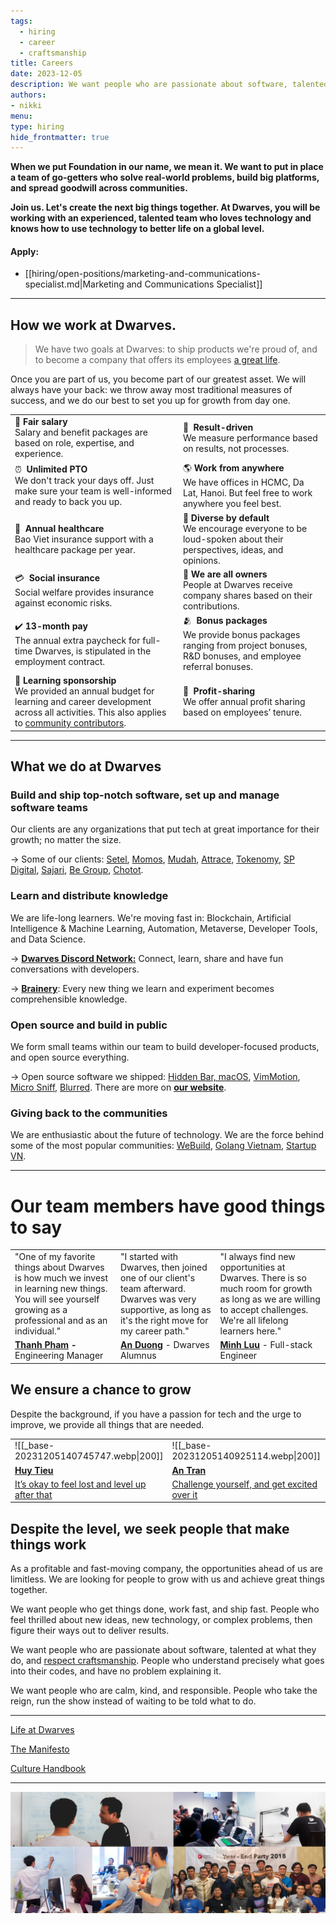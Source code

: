 ```yaml
---
tags:
  - hiring
  - career
  - craftsmanship
title: Careers
date: 2023-12-05
description: We want people who are passionate about software, talented at what they do, and respect craftsmanship. People who understand precisely what goes into their codes, and have no problem explaining it.We want people who are calm, kind, and responsible. People who take the reign, run the show instead of waiting to be told what to do.
authors: 
- nikki
menu: 
type: hiring
hide_frontmatter: true
---
```

**When we put Foundation in our name, we mean it. We want to put in place a team of go-getters who solve real-world problems, build big platforms, and spread goodwill across communities.**

**Join us. Let's create the next big things together. At Dwarves, you will be working with an experienced, talented team who loves technology and knows how to use technology to better life on a global level.**

#### Apply:
- [[hiring/open-positions/marketing-and-communications-specialist.md|Marketing and Communications Specialist]]

---

## How we work at Dwarves.
> We have two goals at Dwarves: to ship products we're proud of, and to become a company that offers its employees [a great life](https://memo.d.foundation/handbook/benefits-and-perks/).

Once you are part of us, you become part of our greatest asset. We will always have your back: we throw away most traditional measures of success, and we do our best to set you up for growth from day one.

|                                                                                                                                                                                                                       |                                                                                                                               |
| --------------------------------------------------------------------------------------------------------------------------------------------------------------------------------------------------------------------- | ----------------------------------------------------------------------------------------------------------------------------- |
| 💸 **Fair salary**<br>Salary and benefit packages are based on role, expertise, and experience.                                                                                                                       | 🏅  **Result-driven**<br>We measure performance based on results, not processes.                                              |
| ⏰  **Unlimited PTO**<br>We don't track your days off. Just make sure your team is well-informed and ready to back you up.                                                                                            | 🌎 **Work from anywhere**<br>We have offices in HCMC, Da Lat, Hanoi. But feel free to work anywhere you feel best.            |
| 🌿  **Annual healthcare**<br>Bao Viet insurance support with a healthcare package per year.                                                                                                                           | 🎉 **Diverse by default**<br>We encourage everyone to be loud-spoken about their perspectives, ideas, and opinions.           |
| 💳  **Social insurance**<br>Social welfare provides insurance against economic risks.                                                                                                                                 | 🤝 **We are all owners**<br>People at Dwarves receive company shares based on their contributions.                            |
| ✔️ **13-month pay**<br>The annual extra paycheck for full-time Dwarves, is stipulated in the employment contract.                                                                                                     | 🫂  **Bonus packages**<br>We provide bonus packages ranging from project bonuses, R&D bonuses, and employee referral bonuses. |
| 📖 **Learning sponsorship**<br>We provided an annual budget for learning and career development across all activities. This also applies to [community contributors](https://github.com/dwarvesf/brain#contributing). | 🔆  **Profit-sharing**<br>We offer annual profit sharing based on employees’ tenure.                                                                                                                              |

---

## What we do at Dwarves
### Build and ship top-notch software, set up and manage software teams
Our clients are any organizations that put tech at great importance for their growth; no matter the size.

→ Some of our clients: [Setel](http://setel.com), [Momos](https://www.momos.io), [Mudah](http://mudah.my), [Attrace](http://attrace.com), [Tokenomy](http://tokenomy.com), [SP Digital](http://spdigital.sg), [Sajari](http://sajari.com), [Be Group](https://be.com.vn), [Chotot](http://chotot.com).

### Learn and distribute knowledge
We are life-long learners. We're moving fast in: Blockchain, Artificial Intelligence & Machine Learning, Automation, Metaverse, Developer Tools, and Data Science.

→ **[Dwarves Discord Network:](https://discord.com/invite/dwarvesv)** Connect, learn, share and have fun conversations with developers.

→ [**Brainery**](http://brain.d.foundation): Every new thing we learn and experiment becomes comprehensible knowledge.

### Open source and build in public
We form small teams within our team to build developer-focused products, and open source everything.

→ Open source software we shipped: [Hidden Bar, macOS](https://apps.apple.com/us/app/hidden-bar/id1452453066?mt=12), [VimMotion](https://github.com/dwarvesf/vimmotionapp), [Micro Sniff](https://github.com/dwarvesf/micro-sniff), [Blurred](https://github.com/dwarvesf/blurred). There are more on [**our website**](https://dwarves.foundation/opensource/).

### Giving back to the communities
We are enthusiastic about the future of technology. We are the force behind some of the most popular communities: [WeBuild](http://webuild.community), [Golang Vietnam](http://golang.org.vn), [Startup VN](http://startup.vn).

---

# Our team members have good things to say
|                                                                                                                                                               |                                                                                                                                                           |                                                                                                                                                                  |
| ------------------------------------------------------------------------------------------------------------------------------------------------------------- | --------------------------------------------------------------------------------------------------------------------------------------------------------- | ---------------------------------------------------------------------------------------------------------------------------------------------------------------- |
| "One of my favorite things about Dwarves is how much we invest in learning new things. You will see yourself growing as a professional and as an individual." | "I started with Dwarves, then joined one of our client's team afterward. Dwarves was very supportive, as long as it's the right move for my career path." | "I always find new opportunities at Dwarves. There is so much room for growth as long as we are willing to accept challenges. We're all lifelong learners here." |
| **[Thanh Pham](https://www.linkedin.com/in/thanh-pham-466326108/) -** Engineering Manager                                                                     | [**An Duong**](https://www.linkedin.com/in/duongtruongan/) - Dwarves Alumnus                                                                              | [**Minh Luu**](https://www.linkedin.com/in/minhluuquang/) - Full-stack Engineer                                                                                  | 

## We ensure a chance to grow
Despite the background, if you have a passion for tech and the urge to improve, we provide all things that are needed.

|                                                                                            |                                                                                                                                     |                                                                                                                                                                     |
| ------------------------------------------------------------------------------------------ | ----------------------------------------------------------------------------------------------------------------------------------- | ------------------------------------------------------------------------------------------------------------------------------------------------------------------- |
| ![[_base-20231205140745747.webp\|200]]                                                     | ![[_base-20231205140925114.webp\|200]]                                                                                              | ![[_base-20231205140933323.webp\|200]]                                                                                                                              |
| [**Huy Tieu**](https://techiestory.net/post/23-huy-tieu)                                   | [**An Tran**](https://memo.d.foundation/careers/life/life-at-dwarves-with-an-tran/)                                 | [**Ngoc Thanh**](https://memo.d.foundation/careers/apprentice/df-apprenticeship-2022-meet-the-mentors-ngoc-thanh-pham)                                |
| [It’s okay to feel lost and level up after that](https://techiestory.net/post/23-huy-tieu) | [Challenge yourself, and get excited over it](https://memo.d.foundation/careers/life/life-at-dwarves-with-an-tran/) | [Learning on the job can’t give you everything](https://memo.d.foundation/careers/apprentice/df-apprenticeship-2022-meet-the-mentors-ngoc-thanh-pham/) | 

## Despite the level, we seek people that make things work
As a profitable and fast-moving company, the opportunities ahead of us are limitless. We are looking for people to grow with us and achieve great things together.

We want people who get things done, work fast, and ship fast. People who feel thrilled about new ideas, new technology, or complex problems, then figure their ways out to deliver results.

We want people who are passionate about software, talented at what they do, and [respect craftsmanship](https://memo.d.foundation/careers/additional-info/the-manifesto/). People who understand precisely what goes into their codes, and have no problem explaining it.

We want people who are calm, kind, and responsible. People who take the reign, run the show instead of waiting to be told what to do.

---

[Life at Dwarves](https://memo.d.foundation/careers/additional-info/life-at-dwarves/)

[The Manifesto](https://memo.d.foundation/careers/additional-info/the-manifesto/)

[Culture Handbook](https://memo.d.foundation/careers/additional-info/culture-handbook/)

---

![](assets/202403121185__base-20231205140940143.webp)